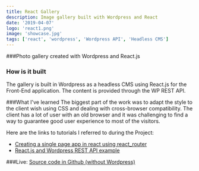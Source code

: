 ```yaml
---
title: React Gallery
description: Image gallery built with Wordpress and React
date: '2019-04-07'
logo: 'react1.png'
image: 'showcase.jpg'
tags: ['react', 'wordpress', 'Wordpress API', 'Headless CMS']
---
```


###Photo gallery created with Wordpress and React.js
<br>

### How is it built
The gallery is built in Wordpress as a headless CMS using React.js for the Front-End application. The content is provided through the WP REST API.


###What I've learned
The biggest part of the work was to adapt the style to the client wish using CSS and dealing with cross-browser compatibility. The client has a lot of user with an old browser and it was challenging to find a way to guarantee good user experience to most of the visitors.

Here are the links to tutorials I referred to during the Project:
<ul><li><a href="https://www.kirupa.com/react/creating_single_page_app_react_using_react_router.htm" target=_blank>Creating a single page app in react using react_router</a></li>

<li><a href="https://snipcart.com/blog/reactjs-wordpress-rest-api-example" target=_blank>React.js and Wordpress REST API example</a> </li></ul>


###Live: 
<a href="https://github.com/Rodegrafika/showcase" target=_blank>Source code in Github (without Wordpress)</a>